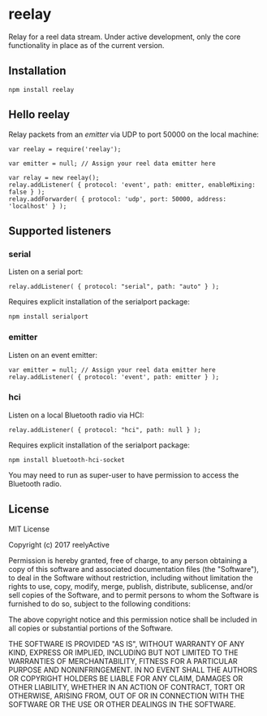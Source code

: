 reelay
======

Relay for a reel data stream.  Under active development, only the core functionality in place as of the current version.


Installation
------------

    npm install reelay


Hello reelay
------------

Relay packets from an _emitter_ via UDP to port 50000 on the local machine:

    var reelay = require('reelay');

    var emitter = null; // Assign your reel data emitter here

    var relay = new reelay();
    relay.addListener( { protocol: 'event', path: emitter, enableMixing: false } );
    relay.addForwarder( { protocol: 'udp', port: 50000, address: 'localhost' } );


Supported listeners
-------------------

### serial

Listen on a serial port:

    relay.addListener( { protocol: "serial", path: "auto" } );

Requires explicit installation of the serialport package:

    npm install serialport

### emitter

Listen on an event emitter:

    var emitter = null; // Assign your reel data emitter here
    relay.addListener( { protocol: 'event', path: emitter } );

### hci

Listen on a local Bluetooth radio via HCI:

    relay.addListener( { protocol: "hci", path: null } );

Requires explicit installation of the serialport package:

    npm install bluetooth-hci-socket

You may need to run as super-user to have permission to access the Bluetooth radio.


License
-------

MIT License

Copyright (c) 2017 reelyActive

Permission is hereby granted, free of charge, to any person obtaining a copy of this software and associated documentation files (the "Software"), to deal in the Software without restriction, including without limitation the rights to use, copy, modify, merge, publish, distribute, sublicense, and/or sell copies of the Software, and to permit persons to whom the Software is furnished to do so, subject to the following conditions:

The above copyright notice and this permission notice shall be included in all copies or substantial portions of the Software.

THE SOFTWARE IS PROVIDED "AS IS", WITHOUT WARRANTY OF ANY KIND, EXPRESS OR 
IMPLIED, INCLUDING BUT NOT LIMITED TO THE WARRANTIES OF MERCHANTABILITY, 
FITNESS FOR A PARTICULAR PURPOSE AND NONINFRINGEMENT. IN NO EVENT SHALL THE 
AUTHORS OR COPYRIGHT HOLDERS BE LIABLE FOR ANY CLAIM, DAMAGES OR OTHER 
LIABILITY, WHETHER IN AN ACTION OF CONTRACT, TORT OR OTHERWISE, ARISING FROM, 
OUT OF OR IN CONNECTION WITH THE SOFTWARE OR THE USE OR OTHER DEALINGS IN 
THE SOFTWARE.


